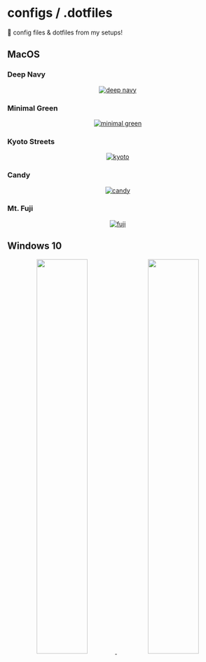 # configs / .dotfiles
💾 config files & dotfiles from my setups! 

## MacOS   
### Deep Navy
<p align="center">
  <a href="https://www.reddit.com/r/unixporn/comments/unv2ul/aqua_deep_blue_looks_so_elegant/">
    <img alt="deep navy" src="https://user-images.githubusercontent.com/61376940/168022375-9a3cf7ba-c06b-45d4-8318-204d6ac86b9d.png">
  </a>
</p>

### Minimal Green
<p align="center">
  <a href="https://www.reddit.com/r/unixporn/comments/ugrots/aqua_is_it_minimal_enough/">
    <img alt="minimal green" src="https://user-images.githubusercontent.com/61376940/166264262-e172d658-ae2a-4b40-8a65-27c657f734ee.png">
  </a>
</p>

### Kyoto Streets
<p align="center">
  <a href="https://www.reddit.com/r/unixporn/comments/udbpj8/aquarectangle_kyoto_streets/">
    <img alt="kyoto" src="https://user-images.githubusercontent.com/61376940/165559855-2f126f9f-5b66-4fde-a228-0812ecc08b97.png">
  </a>
</p>

### Candy
<p align="center">
  <a href="https://www.reddit.com/r/unixporn/comments/u9d77l/aqua_candy/">
    <img alt="candy" src="https://user-images.githubusercontent.com/61376940/164707175-d1e18c38-0c06-4b8a-9604-a1b029a5b88d.png">
  </a>
</p>

### Mt. Fuji
<p align="center">
  <a href="https://www.reddit.com/r/unixporn/comments/trajg4/aquarectangle_getting_used_to_the_busy_life_of_a/">
    <img alt="fuji" src="https://user-images.githubusercontent.com/61376940/160832679-ace7370a-d1b1-4196-a929-1789206a3d63.png"/> 
  </a>
</p>


## Windows 10
<p align="center">
  <a href="https://www.reddit.com/r/Windows10/comments/n8esk0/my_current_setup_with_the_taskbar_on_the_left/">
    <img src="https://i.imgur.com/N9Ey4Os.jpg" width="48%" />
  </a>
  &nbsp;
  <a href="https://www.reddit.com/r/Windows10/comments/mss6rz/kde_i_love_customizing_plasma_just_kidding_its/">
    <img src="https://i.imgur.com/HpZoXud.png" width="48%" />
  </a>
</p>
